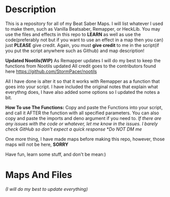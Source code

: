# Description
This is a repository for all of my Beat Saber Maps. I will list whatever I used to make them, such as Vanilla Beatsaber, Remapper, or HeckLib. 
You may use the files and effects in this repo to **LEARN** as well as use the code(preferably not but if you want to use an effect in a map then you can) just **PLEASE** give credit. 
Again, you must **give credit** to me in the script(if you put the script anywhere such as Github) and map description!

**Updated Nootils(WIP)**
As Remapper updates I will do my best to keep the functions from Nootils updated
All credit goes to the contributors found here https://github.com/StormPacer/nootils

All I have done is alter it so that it works with Remapper as a function that goes into your script.
I have included the original notes that explain what everythng does, I have also added some options so I updated the notes a bit.

**How To use The Functions:**
Copy and paste the Functions into your script, and call it AFTER the function with all specified parameters.
You can also copy and paste the imports and deno argument if you need to.
*If there are any issues with the code or whatever, let me know in the issues.*
*I barely check GitHub so don't expect a quick response*
**Do NOT DM me*

One more thing, I have made maps before making this repo, however, those maps will not be here, **SORRY**

Have fun, learn some stuff, and don't be mean:) 

# Maps And Files
*(I will do my best to update everything)*
